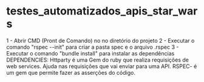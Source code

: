 # testes_automatizados_apis_star_wars

1 - Abrir CMD (Pront de Comando) no no diretório do projeto
2 - Executar o comando "rspec --init" para criar a pasta spec e o arquivo .rspec
3 - Executar o comando "bundle install" para instalar as dependências
    DEPENDENCIES: 
    Httparty é uma Gem do ruby que realiza requisições de web services. Ajuda nas requisições que vai enviar para uma API. 
    RSPEC- é um gem que permite fazer as asserções do código. 
